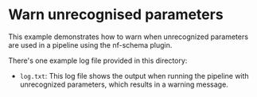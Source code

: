 # Warn unrecognised parameters

This example demonstrates how to warn when unrecognized parameters are used in a pipeline using the nf-schema plugin.

There's one example log file provided in this directory:
- `log.txt`: This log file shows the output when running the pipeline with unrecognized parameters, which results in a warning message.